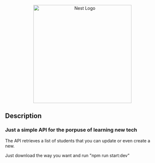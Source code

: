 <p align="center">
  <a href="http://nestjs.com/" target="blank"><img src="https://nestjs.com/img/logo_text.svg" width="320" alt="Nest Logo" /></a>
</p>

## Description
### Just a simple API for the porpuse of learning new tech

The API retrieves a list of students that you can update or even create a new.

Just download the way you want and run "npm run start:dev"


